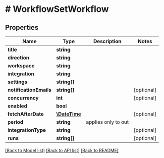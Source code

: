 # # WorkflowSetWorkflow

## Properties

Name | Type | Description | Notes
------------ | ------------- | ------------- | -------------
**title** | **string** |  | 
**direction** | **string** |  | 
**workspace** | **string** |  | 
**integration** | **string** |  | 
**settings** | **string[]** |  | 
**notificationEmails** | **string[]** |  | [optional] 
**concurrency** | **int** |  | [optional] 
**enabled** | **bool** |  | 
**fetchAfterDate** | [**\DateTime**](\DateTime.md) |  | [optional] 
**period** | **string** | applies only to out | 
**integrationType** | **string** |  | [optional] 
**runs** | **string[]** |  | [optional] 

[[Back to Model list]](../../README.md#documentation-for-models) [[Back to API list]](../../README.md#documentation-for-api-endpoints) [[Back to README]](../../README.md)



